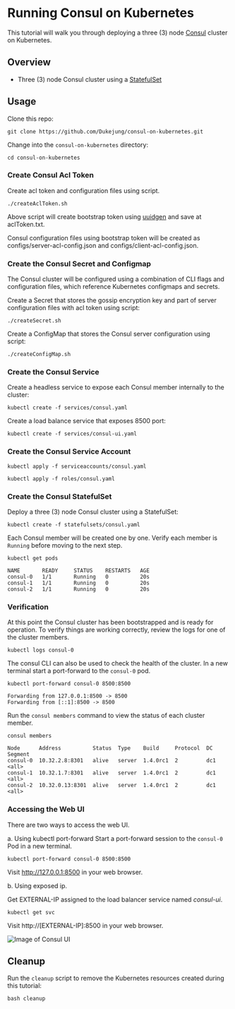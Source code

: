 # Running Consul on Kubernetes

This tutorial will walk you through deploying a three (3) node [Consul](https://www.consul.io) cluster on Kubernetes.

## Overview

* Three (3) node Consul cluster using a [StatefulSet](http://kubernetes.io/docs/concepts/abstractions/controllers/statefulsets)


## Usage

Clone this repo:

```
git clone https://github.com/Dukejung/consul-on-kubernetes.git
```

Change into the `consul-on-kubernetes` directory:

```
cd consul-on-kubernetes
```

### Create Consul Acl Token
Create acl token and configuration files using script.

```
./createAclToken.sh
```
Above script will create bootstrap token using [uuidgen](https://man7.org/linux/man-pages/man1/uuidgen.1.html) and save at aclToken.txt. 

Consul configuration files using bootstrap token will be created as configs/server-acl-config.json and configs/client-acl-config.json.


### Create the Consul Secret and Configmap

The Consul cluster will be configured using a combination of CLI flags and configuration files, which reference Kubernetes configmaps and secrets.

Create a Secret that stores the gossip encryption key and part of server configuration files with acl token using script:

```
./createSecret.sh
```

Create a ConfigMap that stores the Consul server configuration using script:

```
./createConfigMap.sh
```


### Create the Consul Service

Create a headless service to expose each Consul member internally to the cluster:

```
kubectl create -f services/consul.yaml
```

Create a load balance service that exposes 8500 port:

```
kubectl create -f services/consul-ui.yaml
```

### Create the Consul Service Account

```
kubectl apply -f serviceaccounts/consul.yaml
```

```
kubectl apply -f roles/consul.yaml
```

### Create the Consul StatefulSet

Deploy a three (3) node Consul cluster using a StatefulSet:

```
kubectl create -f statefulsets/consul.yaml
```

Each Consul member will be created one by one. Verify each member is `Running` before moving to the next step.

```
kubectl get pods
```
```
NAME       READY     STATUS    RESTARTS   AGE
consul-0   1/1       Running   0          20s
consul-1   1/1       Running   0          20s
consul-2   1/1       Running   0          20s
```

### Verification

At this point the Consul cluster has been bootstrapped and is ready for operation. To verify things are working correctly, review the logs for one of the cluster members.

```
kubectl logs consul-0
```

The consul CLI can also be used to check the health of the cluster. In a new terminal start a port-forward to the `consul-0` pod.

```
kubectl port-forward consul-0 8500:8500
```
```
Forwarding from 127.0.0.1:8500 -> 8500
Forwarding from [::1]:8500 -> 8500
```

Run the `consul members` command to view the status of each cluster member.

```
consul members
```
```
Node      Address          Status  Type    Build     Protocol  DC   Segment
consul-0  10.32.2.8:8301   alive   server  1.4.0rc1  2         dc1  <all>
consul-1  10.32.1.7:8301   alive   server  1.4.0rc1  2         dc1  <all>
consul-2  10.32.0.13:8301  alive   server  1.4.0rc1  2         dc1  <all>
```

### Accessing the Web UI

There are two ways to access the web UI.

a. Using kubectl port-forward
Start a port-forward session to the `consul-0` Pod in a new terminal.

```
kubectl port-forward consul-0 8500:8500
```

Visit http://127.0.0.1:8500 in your web browser.

b. Using exposed ip.

Get EXTERNAL-IP assigned to the load balancer service named _consul-ui_.
```
kubectl get svc
```
Visit http://[EXTERNAL-IP]:8500 in your web browser.

![Image of Consul UI](images/consul-ui.png)

## Cleanup

Run the `cleanup` script to remove the Kubernetes resources created during this tutorial:

```
bash cleanup
```
